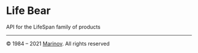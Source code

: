 # Life Bear

API for the LifeSpan family of products

---

© 1984 – 2021 [Marinov](http://marinov.ml "Marinov"). All rights reserved
